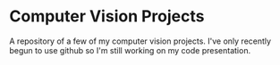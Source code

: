 # Computer Vision Projects

A repository of a few of my computer vision projects. I've only recently begun to use github so I'm still working on my code presentation.
